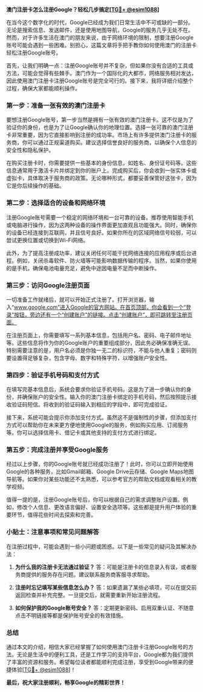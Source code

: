 **澳门注册卡怎么注册Google？轻松几步搞定[[TG💪+ @esim1088](https://t.me/s/esim1088)]**

在当今这个数字化的时代，Google已经成为我们日常生活中不可或缺的一部分。无论是搜索信息、发送邮件，还是使用地图导航，Google的服务几乎无处不在。然而，对于许多生活在澳门的朋友来说，由于网络环境的限制，想要注册Google账号可能会遇到一些困难。别担心，这篇文章将手把手教你如何使用澳门的注册卡轻松注册Google账号。

首先，让我们明确一点：注册Google账号并不复杂，但如果你没有合适的工具或方法，可能会觉得有些棘手。澳门作为一个国际化的大都市，网络服务相对发达，因此使用澳门注册卡注册Google账号是完全可行的。接下来，我将详细介绍整个过程，确保大家都能顺利操作。

### 第一步：准备一张有效的澳门注册卡

要想注册Google账号，第一步当然是拥有一张有效的澳门注册卡。这不仅是为了验证你的身份，也是为了让Google确认你的地理位置。选择一张可靠的澳门注册卡非常重要，因为它直接影响到注册的成功率。市场上有许多提供澳门注册卡的服务商，你可以通过正规渠道购买。建议选择信誉良好的服务商，以确保个人信息的安全性和隐私保护。

在购买注册卡时，你需要提供一些基本的身份信息，如姓名、身份证号码等。这些信息通常用于激活卡片并绑定到你的账户上。完成购买后，你会收到一张实体卡或虚拟卡，具体取决于服务商的政策。无论哪种形式，都要妥善保管好这张卡，因为它是你后续操作的基础。

### 第二步：选择适合的设备和网络环境

注册Google账号需要一个稳定的网络环境和一台可靠的设备。推荐使用智能手机或电脑进行操作，因为这两种设备的操作界面更加直观且功能强大。同时，确保你的设备已经连接到互联网，并且信号良好。如果你所在的区域网络信号较弱，可以尝试更换位置或切换到Wi-Fi网络。

此外，为了提高注册成功率，建议关闭任何可能干扰网络连接的应用程序或后台进程。例如，关闭杀毒软件、防火墙等可能影响数据传输的程序。当然，如果你使用的是手机，确保电池电量充足，避免中途因电量不足而中断操作。

### 第三步：访问Google注册页面

一切准备工作就绪后，就可以开始正式注册了。打开浏览器，输入“www.google.com”进入Google的官方网站。在首页顶部，你会看到一个“登录”按钮，旁边还有一个“创建账户”的链接。点击“创建账户”，即可跳转至注册页面。

在注册页面上，你需要填写一系列基本信息，包括用户名、密码、电子邮件地址等。这些信息将作为你的Google账户的重要组成部分，因此务必确保准确无误。特别需要注意的是，用户名必须是你独一无二的标识符，不能与他人重复；密码则要设置得足够复杂，包含字母、数字和特殊字符，以增强账户安全性。

### 第四步：验证手机号码和支付方式

在填写完基本信息后，系统会要求你验证手机号码。这是为了进一步确认你的身份，并确保账户的安全性。输入你的澳门注册卡绑定的手机号码，然后按照提示接收验证码短信。将收到的验证码输入到相应的字段中，即可完成验证。

接下来，系统可能会提示你添加支付方式。虽然这不是强制性的步骤，但添加支付方式可以帮助你在未来更方便地使用Google的服务，例如购买应用、订阅服务等。你可以选择信用卡、借记卡或其他支持的支付方式进行绑定。

### 第五步：完成注册并享受Google服务

经过以上步骤，你的Google账号就已经成功注册了！此时，你可以立即开始使用Google的各种服务，比如Gmail邮箱、Google Drive云存储、Google Maps地图导航等。如果你对某些功能还不太熟悉，可以参考官方的帮助文档或观看相关的教学视频。

值得一提的是，注册Google账号后，你可以根据自己的需求调整账户设置。例如，修改个人信息、更改语言偏好、设置安全选项等。这些都是提升用户体验的重要环节，值得花些时间去探索和完善。

### 小贴士：注意事项和常见问题解答

在注册过程中，可能会遇到一些小问题或困惑。以下是一些常见的疑问及其解决办法：

1. **为什么我的注册卡无法通过验证？**
   答：可能是注册卡的信息录入有误，或者服务商提供的服务存在问题。建议联系服务商客服寻求帮助。

2. **注册时忘记填写某些信息怎么办？**
   答：如果遗漏了某些必填项，可以在提交前返回检查并补充完整。一旦提交后，就需要重新开始注册流程。

3. **如何保护我的Google账号安全？**
   答：定期更新密码、启用双重认证、不随意点击不明链接等都是保护账号安全的有效措施。

### 总结

通过本文的介绍，相信大家已经掌握了如何使用澳门注册卡注册Google账号的方法。无论是生活中的便利工具，还是工作学习的支持平台，Google都为我们提供了丰富的资源和服务。希望每位读者都能顺利完成注册，享受到Google带来的便捷体验[[TG💪+ @esim1088](https://t.me/s/esim1088)]！

**最后，祝大家注册顺利，畅享Google的精彩世界！**